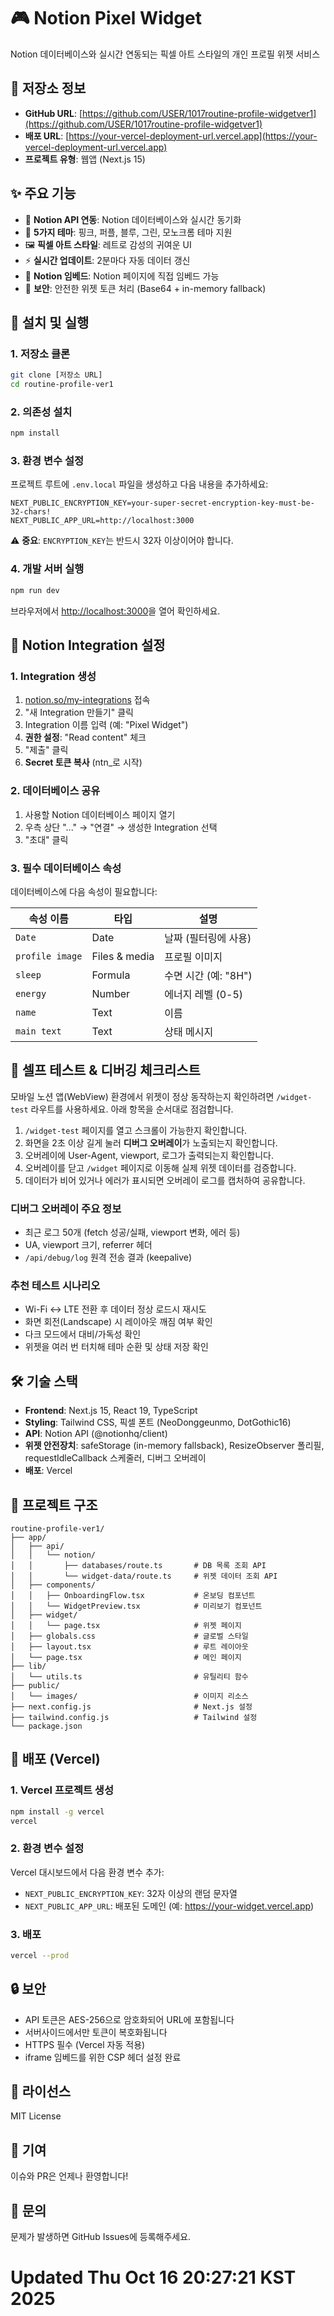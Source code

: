 # 🎮 Notion Pixel Widget

Notion 데이터베이스와 실시간 연동되는 픽셀 아트 스타일의 개인 프로필 위젯 서비스

## 📌 저장소 정보

- **GitHub URL**: [https://github.com/USER/1017routine-profile-widgetver1](https://github.com/USER/1017routine-profile-widgetver1)
- **배포 URL**: [https://your-vercel-deployment-url.vercel.app](https://your-vercel-deployment-url.vercel.app)
- **프로젝트 유형**: 웹앱 (Next.js 15)

## ✨ 주요 기능

- 🔗 **Notion API 연동**: Notion 데이터베이스와 실시간 동기화
- 🎨 **5가지 테마**: 핑크, 퍼플, 블루, 그린, 모노크롬 테마 지원
- 🖼️ **픽셀 아트 스타일**: 레트로 감성의 귀여운 UI
- ⚡ **실시간 업데이트**: 2분마다 자동 데이터 갱신
- 📱 **Notion 임베드**: Notion 페이지에 직접 임베드 가능
- 🔐 **보안**: 안전한 위젯 토큰 처리 (Base64 + in-memory fallback)

## 🚀 설치 및 실행

### 1. 저장소 클론

```bash
git clone [저장소 URL]
cd routine-profile-ver1
```

### 2. 의존성 설치

```bash
npm install
```

### 3. 환경 변수 설정

프로젝트 루트에 `.env.local` 파일을 생성하고 다음 내용을 추가하세요:

```env
NEXT_PUBLIC_ENCRYPTION_KEY=your-super-secret-encryption-key-must-be-32-chars!
NEXT_PUBLIC_APP_URL=http://localhost:3000
```

⚠️ **중요**: `ENCRYPTION_KEY`는 반드시 32자 이상이어야 합니다.

### 4. 개발 서버 실행

```bash
npm run dev
```

브라우저에서 [http://localhost:3000](http://localhost:3000)을 열어 확인하세요.

## 🔧 Notion Integration 설정

### 1. Integration 생성

1. [notion.so/my-integrations](https://www.notion.so/my-integrations) 접속
2. "새 Integration 만들기" 클릭
3. Integration 이름 입력 (예: "Pixel Widget")
4. **권한 설정**: "Read content" 체크
5. "제출" 클릭
6. **Secret 토큰 복사** (ntn_로 시작)

### 2. 데이터베이스 공유

1. 사용할 Notion 데이터베이스 페이지 열기
2. 우측 상단 "..." → "연결" → 생성한 Integration 선택
3. "초대" 클릭

### 3. 필수 데이터베이스 속성

데이터베이스에 다음 속성이 필요합니다:

| 속성 이름 | 타입 | 설명 |
|---------|------|------|
| `Date` | Date | 날짜 (필터링에 사용) |
| `profile image` | Files & media | 프로필 이미지 |
| `sleep` | Formula | 수면 시간 (예: "8H") |
| `energy` | Number | 에너지 레벨 (0-5) |
| `name` | Text | 이름 |
| `main text` | Text | 상태 메시지 |

## 📖 셀프 테스트 & 디버깅 체크리스트

모바일 노션 앱(WebView) 환경에서 위젯이 정상 동작하는지 확인하려면 `/widget-test` 라우트를 사용하세요. 아래 항목을 순서대로 점검합니다.

1. `/widget-test` 페이지를 열고 스크롤이 가능한지 확인합니다.
2. 화면을 2초 이상 길게 눌러 **디버그 오버레이**가 노출되는지 확인합니다.
3. 오버레이에 User-Agent, viewport, 로그가 출력되는지 확인합니다.
4. 오버레이를 닫고 `/widget` 페이지로 이동해 실제 위젯 데이터를 검증합니다.
5. 데이터가 비어 있거나 에러가 표시되면 오버레이 로그를 캡처하여 공유합니다.

### 디버그 오버레이 주요 정보

- 최근 로그 50개 (fetch 성공/실패, viewport 변화, 에러 등)
- UA, viewport 크기, referrer 헤더
- `/api/debug/log` 원격 전송 결과 (keepalive)

### 추천 테스트 시나리오

- Wi-Fi ↔ LTE 전환 후 데이터 정상 로드시 재시도
- 화면 회전(Landscape) 시 레이아웃 깨짐 여부 확인
- 다크 모드에서 대비/가독성 확인
- 위젯을 여러 번 터치해 테마 순환 및 상태 저장 확인

## 🛠️ 기술 스택

- **Frontend**: Next.js 15, React 19, TypeScript
- **Styling**: Tailwind CSS, 픽셀 폰트 (NeoDonggeunmo, DotGothic16)
- **API**: Notion API (@notionhq/client)
- **위젯 안전장치**: safeStorage (in-memory fallsback), ResizeObserver 폴리필, requestIdleCallback 스케줄러, 디버그 오버레이
- **배포**: Vercel

## 📁 프로젝트 구조

```
routine-profile-ver1/
├── app/
│   ├── api/
│   │   └── notion/
│   │       ├── databases/route.ts       # DB 목록 조회 API
│   │       └── widget-data/route.ts     # 위젯 데이터 조회 API
│   ├── components/
│   │   ├── OnboardingFlow.tsx           # 온보딩 컴포넌트
│   │   └── WidgetPreview.tsx            # 미리보기 컴포넌트
│   ├── widget/
│   │   └── page.tsx                     # 위젯 페이지
│   ├── globals.css                      # 글로벌 스타일
│   ├── layout.tsx                       # 루트 레이아웃
│   └── page.tsx                         # 메인 페이지
├── lib/
│   └── utils.ts                         # 유틸리티 함수
├── public/
│   └── images/                          # 이미지 리소스
├── next.config.js                       # Next.js 설정
├── tailwind.config.js                   # Tailwind 설정
└── package.json
```

## 🚢 배포 (Vercel)

### 1. Vercel 프로젝트 생성

```bash
npm install -g vercel
vercel
```

### 2. 환경 변수 설정

Vercel 대시보드에서 다음 환경 변수 추가:

- `NEXT_PUBLIC_ENCRYPTION_KEY`: 32자 이상의 랜덤 문자열
- `NEXT_PUBLIC_APP_URL`: 배포된 도메인 (예: https://your-widget.vercel.app)

### 3. 배포

```bash
vercel --prod
```

## 🔒 보안

- API 토큰은 AES-256으로 암호화되어 URL에 포함됩니다
- 서버사이드에서만 토큰이 복호화됩니다
- HTTPS 필수 (Vercel 자동 적용)
- iframe 임베드를 위한 CSP 헤더 설정 완료

## 📝 라이선스

MIT License

## 🤝 기여

이슈와 PR은 언제나 환영합니다!

## 📧 문의

문제가 발생하면 GitHub Issues에 등록해주세요.
# Updated Thu Oct 16 20:27:21 KST 2025
